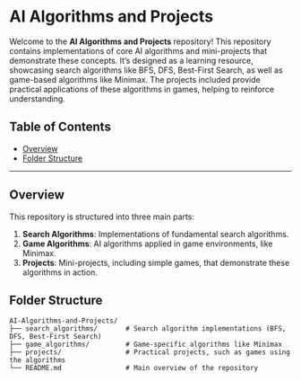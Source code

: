# AI Algorithms and Projects

Welcome to the **AI Algorithms and Projects** repository! This repository contains implementations of core AI algorithms and mini-projects that demonstrate these concepts. It’s designed as a learning resource, showcasing search algorithms like BFS, DFS, Best-First Search, as well as game-based algorithms like Minimax. The projects included provide practical applications of these algorithms in games, helping to reinforce understanding.

## Table of Contents
- [Overview](#overview)
- [Folder Structure](#folder-structure)


---

## Overview

This repository is structured into three main parts:
1. **Search Algorithms**: Implementations of fundamental search algorithms.
2. **Game Algorithms**: AI algorithms applied in game environments, like Minimax.
3. **Projects**: Mini-projects, including simple games, that demonstrate these algorithms in action.

## Folder Structure

```plaintext
AI-Algorithms-and-Projects/
├── search_algorithms/       # Search algorithm implementations (BFS, DFS, Best-First Search)
├── game_algorithms/         # Game-specific algorithms like Minimax
├── projects/                # Practical projects, such as games using the algorithms
└── README.md                # Main overview of the repository
